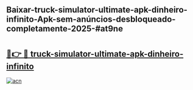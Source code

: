 ## Baixar-truck-simulator-ultimate-apk-dinheiro-infinito-Apk-sem-anúncios-desbloqueado-completamente-2025-#at9ne

# <h2><a href="https://ainizakaria.my?title=truck-simulator-ultimate-apk-dinheiro-infinito&ref=20M">🔗👉 🔴 truck-simulator-ultimate-apk-dinheiro-infinito</a></h2>

[![acn](https://github.com/user-attachments/assets/0f9c940e-d8b0-45ae-aac7-cd30a18b3e1c)](https://ainizakaria.my?title=truck-simulator-ultimate-apk-dinheiro-infinito&ref=20M)

